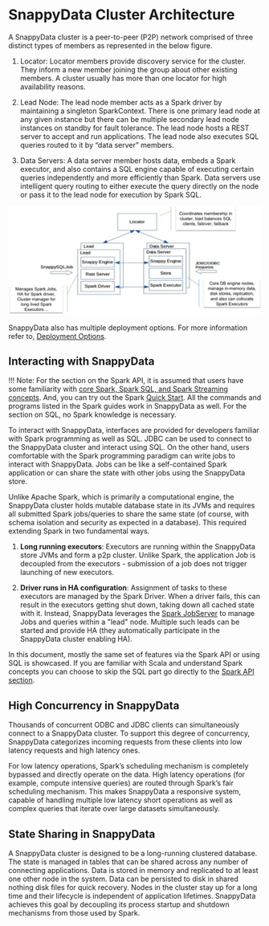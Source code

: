 # SnappyData Cluster Architecture
A SnappyData cluster is a peer-to-peer (P2P) network comprised of three distinct types of members as represented in the below figure.

1. Locator: Locator members provide discovery service for the cluster. They inform a new member joining the group about other existing members. A cluster usually has more than one locator for high availability reasons.

2. Lead Node: The lead node member acts as a Spark driver by maintaining a singleton SparkContext. There is one primary lead node at any given instance but there can be multiple secondary lead node instances on standby for fault tolerance. The lead node hosts a REST server to accept and run applications. The lead node also executes SQL queries routed to it by “data server” members.

3. Data Servers: A data server member hosts data, embeds a Spark executor, and also contains a SQL engine capable of executing certain queries independently and more efficiently than Spark. Data servers use intelligent query routing to either execute the query directly on the node or pass it to the lead node for execution by Spark SQL.

![ClusterArchitecture](../GettingStarted_Architecture.png)

SnappyData also has multiple deployment options. For more information refer to, [Deployment Options](http://snappydatainc.github.io/snappydata/deployment).

## Interacting with SnappyData

!!! Note: 
	For the section on the Spark API, it is assumed that users have some familiarity with [core Spark, Spark SQL, and Spark Streaming concepts](http://spark.apache.org/docs/latest/).
	And, you can try out the Spark [Quick Start](http://spark.apache.org/docs/latest/quick-start.html). All the commands and programs listed in the Spark guides work in SnappyData as well.
	For the section on SQL, no Spark knowledge is necessary.

To interact with SnappyData, interfaces are provided for developers familiar with Spark programming as well as SQL. JDBC can be used to connect to the SnappyData cluster and interact using SQL. On the other hand, users comfortable with the Spark programming paradigm can write jobs to interact with SnappyData. Jobs can be like a self-contained Spark application or can share the state with other jobs using the SnappyData store.

Unlike Apache Spark, which is primarily a computational engine, the SnappyData cluster holds mutable database state in its JVMs and requires all submitted Spark jobs/queries to share the same state (of course, with schema isolation and security as expected in a database). This required extending Spark in two fundamental ways.

1. **Long running executors**: Executors are running within the SnappyData store JVMs and form a p2p cluster.  Unlike Spark, the application Job is decoupled from the executors - submission of a job does not trigger launching of new executors.

2. **Driver runs in HA configuration**: Assignment of tasks to these executors are managed by the Spark Driver.  When a driver fails, this can result in the executors getting shut down, taking down all cached state with it. Instead, SnappyData leverages the [Spark JobServer](https://github.com/spark-jobserver/spark-jobserver) to manage Jobs and queries within a "lead" node.  Multiple such leads can be started and provide HA (they automatically participate in the SnappyData cluster enabling HA).

In this document, mostly the same set of features via the Spark API or using SQL is showcased. If you are familiar with Scala and understand Spark concepts you can choose to skip the SQL part go directly to the [Spark API section](http://snappydatainc.github.io/snappydata/programming_guide/sparksession_snappysession_and_snappystreamingcontext).

## High Concurrency in SnappyData
Thousands of concurrent ODBC and JDBC clients can simultaneously connect to a SnappyData cluster. To support this degree of concurrency, SnappyData categorizes incoming requests from these clients into low latency requests and high latency ones.

For low latency operations, Spark’s scheduling mechanism is completely bypassed and directly operate on the data. High latency operations (for example, compute intensive queries) are routed through Spark’s fair scheduling mechanism. This makes SnappyData a responsive system, capable of handling multiple low latency short operations as well as complex queries that iterate over large datasets simultaneously.

## State Sharing in SnappyData
A SnappyData cluster is designed to be a long-running clustered database. The state is managed in tables that can be shared across any number of connecting applications. Data is stored in memory and replicated to at least one other node in the system. Data can be persisted to disk in shared nothing disk files for quick recovery. Nodes in the cluster stay up for a long time and their lifecycle is independent of application lifetimes. SnappyData achieves this goal by decoupling its process startup and shutdown mechanisms from those used by Spark.
